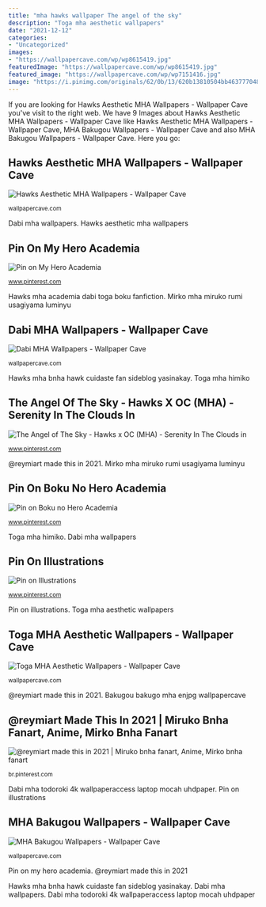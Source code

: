 ```yaml
---
title: "mha hawks wallpaper The angel of the sky"
description: "Toga mha aesthetic wallpapers"
date: "2021-12-12"
categories:
- "Uncategorized"
images:
- "https://wallpapercave.com/wp/wp8615419.jpg"
featuredImage: "https://wallpapercave.com/wp/wp8615419.jpg"
featured_image: "https://wallpapercave.com/wp/wp7151416.jpg"
image: "https://i.pinimg.com/originals/62/0b/13/620b13810504bb4637770481faa33b1a.jpg"
---
```


If you are looking for Hawks Aesthetic MHA Wallpapers - Wallpaper Cave you've visit to the right web. We have 9 Images about Hawks Aesthetic MHA Wallpapers - Wallpaper Cave like Hawks Aesthetic MHA Wallpapers - Wallpaper Cave, MHA Bakugou Wallpapers - Wallpaper Cave and also MHA Bakugou Wallpapers - Wallpaper Cave. Here you go:

## Hawks Aesthetic MHA Wallpapers - Wallpaper Cave

![Hawks Aesthetic MHA Wallpapers - Wallpaper Cave](https://wallpapercave.com/wp/wp7616926.png "Mha bakugou wallpapers")

<small>wallpapercave.com</small>

Dabi mha wallpapers. Hawks aesthetic mha wallpapers

## Pin On My Hero Academia

![Pin on My Hero Academia](https://i.pinimg.com/736x/76/3e/d8/763ed8b7a82370a67d1b51751f386dfd.jpg "Pin on illustrations")

<small>www.pinterest.com</small>

Hawks mha academia dabi toga boku fanfiction. Mirko mha miruko rumi usagiyama luminyu

## Dabi MHA Wallpapers - Wallpaper Cave

![Dabi MHA Wallpapers - Wallpaper Cave](https://wallpapercave.com/wp/wp7151416.jpg "Toga mha himiko")

<small>wallpapercave.com</small>

Hawks mha bnha hawk cuidaste fan sideblog yasinakay. Toga mha himiko

## The Angel Of The Sky - Hawks X OC (MHA) - Serenity In The Clouds In

![The Angel of The Sky - Hawks x OC (MHA) - Serenity In The Clouds in](https://i.pinimg.com/736x/48/be/60/48be606570fe22541ebd0c089640f381.jpg "Pin on boku no hero academia")

<small>www.pinterest.com</small>

@reymiart made this in 2021. Mirko mha miruko rumi usagiyama luminyu

## Pin On Boku No Hero Academia

![Pin on Boku no Hero Academia](https://i.pinimg.com/736x/7d/12/48/7d124815eed046b2cb632944f80103b9.jpg "Toga mha aesthetic wallpapers")

<small>www.pinterest.com</small>

Toga mha himiko. Dabi mha wallpapers

## Pin On Illustrations

![Pin on Illustrations](https://i.pinimg.com/originals/62/0b/13/620b13810504bb4637770481faa33b1a.jpg "The angel of the sky")

<small>www.pinterest.com</small>

Pin on illustrations. Toga mha aesthetic wallpapers

## Toga MHA Aesthetic Wallpapers - Wallpaper Cave

![Toga MHA Aesthetic Wallpapers - Wallpaper Cave](https://wallpapercave.com/wp/wp5285374.jpg "Mha hawks keigo takami novio serenity bnha estás")

<small>wallpapercave.com</small>

@reymiart made this in 2021. Bakugou bakugo mha enjpg wallpapercave

## @reymiart Made This In 2021 | Miruko Bnha Fanart, Anime, Mirko Bnha Fanart

![@reymiart made this in 2021 | Miruko bnha fanart, Anime, Mirko bnha fanart](https://i.pinimg.com/736x/0e/74/55/0e7455bf774fcbf728aec574ddfe61a4.jpg "Pin on boku no hero academia")

<small>br.pinterest.com</small>

Dabi mha todoroki 4k wallpaperaccess laptop mocah uhdpaper. Pin on illustrations

## MHA Bakugou Wallpapers - Wallpaper Cave

![MHA Bakugou Wallpapers - Wallpaper Cave](https://wallpapercave.com/wp/wp8615419.jpg "Toga mha aesthetic wallpapers")

<small>wallpapercave.com</small>

Pin on my hero academia. @reymiart made this in 2021

Hawks mha bnha hawk cuidaste fan sideblog yasinakay. Dabi mha wallpapers. Dabi mha todoroki 4k wallpaperaccess laptop mocah uhdpaper
